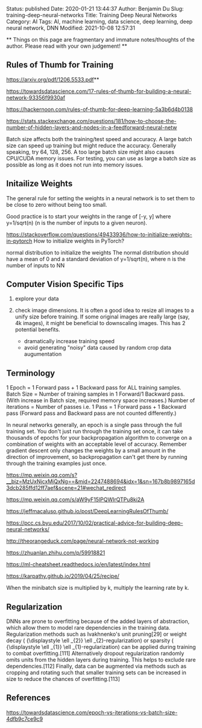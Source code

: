 Status: published
Date: 2020-01-21 13:44:37
Author: Benjamin Du
Slug: training-deep-neural-networks
Title: Training Deep Neural Networks
Category: AI
Tags: AI, machine learning, data science, deep learning, deep neural network, DNN
Modified: 2021-10-08 12:57:31

**
Things on this page are fragmentary and immature notes/thoughts of the author.
Please read with your own judgement!
**

## Rules of Thumb for Training

https://arxiv.org/pdf/1206.5533.pdf**

https://towardsdatascience.com/17-rules-of-thumb-for-building-a-neural-network-93356f9930af

https://hackernoon.com/rules-of-thumb-for-deep-learning-5a3b6d4b0138

https://stats.stackexchange.com/questions/181/how-to-choose-the-number-of-hidden-layers-and-nodes-in-a-feedforward-neural-netw

Batch size affects both the training/test speed and accuracy. 
A large batch size can speed up training but might reduce the accuracy. 
Generally speaking, 
try 64, 128, 256.
A too large batch size might also causes CPU/CUDA memory issues. 
For testing, 
you can use as large a batch size as possible as long as it does not run into memory issues. 

## Initailize Weights 

The general rule for setting the weights in a neural network is to set them to be close to zero without being too small.

Good practice is to start your weights in the range of [-y, y] where y=1/sqrt(n)
(n is the number of inputs to a given neuron).

https://stackoverflow.com/questions/49433936/how-to-initialize-weights-in-pytorch
How to initialize weights in PyTorch?

normal distribution to initialize the weights
The normal distribution should have a mean of 0 and a standard deviation of y=1/sqrt(n), where n is the number of inputs to NN

## Computer Vision Specific Tips

1. explore your data

2. check image dimensions. 
    It is often a good idea to resize all images to a unify size before training.
    If some original images are really large (say, 4k images),
    it might be beneficial to downscaling images. 
    This has 2 potential benefits.
    - dramatically increase training speed
    - avoid generating "noisy" data caused by random crop data augumentation


## Terminology

1 Epoch = 1 Forward pass + 1 Backward pass for ALL training samples.
Batch Size = Number of training samples in 1 Forward/1 Backward pass. (With increase in Batch size, required memory space increases.)
Number of iterations = Number of passes i.e. 1 Pass = 1 Forward pass + 1 Backward pass (Forward pass and Backward pass are not counted differently.)

In neural networks generally, an epoch is a single pass through the full training set. 
You don't just run through the training set once, 
it can take thousands of epochs for your backpropagation algorithm to converge on a combination of weights with an acceptable level of accuracy. 
Remember gradient descent only changes the weights by a small amount in the direction of improvement, 
so backpropagation can't get there by running through the training examples just once.




https://mp.weixin.qq.com/s?__biz=MzUxNjcxMjQxNg==&mid=2247488694&idx=1&sn=167b8b9897165d3dcb285ffd12ff7aef&scene=21#wechat_redirect

https://mp.weixin.qq.com/s/aW9yF15lPQWIrQTPu8ki2A

https://jeffmacaluso.github.io/post/DeepLearningRulesOfThumb/

https://pcc.cs.byu.edu/2017/10/02/practical-advice-for-building-deep-neural-networks/

http://theorangeduck.com/page/neural-network-not-working

https://zhuanlan.zhihu.com/p/59918821

https://ml-cheatsheet.readthedocs.io/en/latest/index.html

https://karpathy.github.io/2019/04/25/recipe/

When the minibatch size is multiplied by k, multiply the learning rate by k.

## Regularization

DNNs are prone to overfitting because of the added layers of abstraction, 
which allow them to model rare dependencies in the training data. 
Regularization methods such as Ivakhnenko's unit pruning[29] 
or weight decay ( {\displaystyle \ell _{2}} \ell _{2}-regularization) 
or sparsity ( {\displaystyle \ell _{1}} \ell _{1}-regularization) can be applied during training to combat overfitting.[111] 
Alternatively dropout regularization randomly omits units from the hidden layers during training. 
This helps to exclude rare dependencies.[112] 
Finally, 
data can be augmented via methods such as cropping and rotating 
such that smaller training sets can be increased in size to reduce the chances of overfitting.[113]

## References

https://towardsdatascience.com/epoch-vs-iterations-vs-batch-size-4dfb9c7ce9c9
